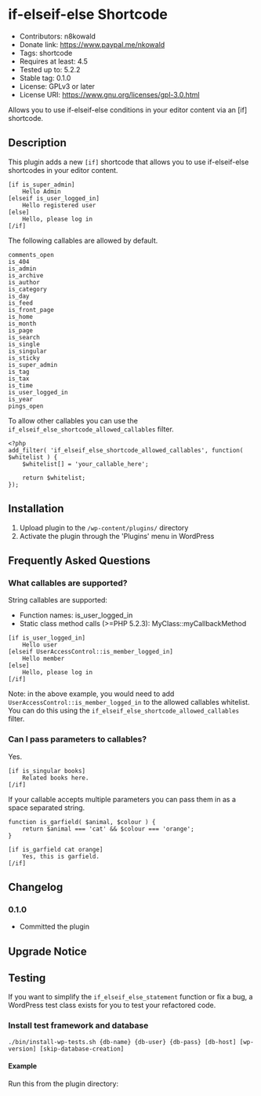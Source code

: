# if-elseif-else Shortcode
* Contributors: n8kowald
* Donate link: https://www.paypal.me/nkowald
* Tags: shortcode
* Requires at least: 4.5
* Tested up to: 5.2.2
* Stable tag: 0.1.0
* License: GPLv3 or later
* License URI: https://www.gnu.org/licenses/gpl-3.0.html

Allows you to use if-elseif-else conditions in your editor content via an [if] shortcode.

## Description
This plugin adds a new `[if]` shortcode that allows you to use if-elseif-else shortcodes in your editor content.

```
[if is_super_admin]
    Hello Admin
[elseif is_user_logged_in]
    Hello registered user
[else]
    Hello, please log in
[/if]
```

The following callables are allowed by default.
```
comments_open
is_404
is_admin
is_archive
is_author
is_category
is_day
is_feed
is_front_page
is_home
is_month
is_page
is_search
is_single
is_singular
is_sticky
is_super_admin
is_tag
is_tax
is_time
is_user_logged_in
is_year
pings_open
```

To allow other callables you can use the `if_elseif_else_shortcode_allowed_callables` filter.

```
<?php
add_filter( 'if_elseif_else_shortcode_allowed_callables', function( $whitelist ) {
	$whitelist[] = 'your_callable_here';

	return $whitelist;
});
```

## Installation

1. Upload plugin to the `/wp-content/plugins/` directory
1. Activate the plugin through the 'Plugins' menu in WordPress

## Frequently Asked Questions

### What callables are supported?

String callables are supported:
* Function names: is_user_logged_in
* Static class method calls (>=PHP 5.2.3): MyClass::myCallbackMethod

```
[if is_user_logged_in]
    Hello user
[elseif UserAccessControl::is_member_logged_in]
    Hello member
[else]
    Hello, please log in
[/if]
```

Note: in the above example, you would need to add `UserAccessControl::is_member_logged_in` to the allowed callables whitelist.
You can do this using the `if_elseif_else_shortcode_allowed_callables` filter.

### Can I pass parameters to callables?
Yes.

```
[if is_singular books]
	Related books here.
[/if]
```

If your callable accepts multiple parameters you can pass them in as a space separated string.
```
function is_garfield( $animal, $colour ) {
	return $animal === 'cat' && $colour === 'orange';
}

[if is_garfield cat orange]
	Yes, this is garfield.
[/if]
```

## Changelog

### 0.1.0
* Committed the plugin

## Upgrade Notice

## Testing
If you want to simplify the `if_elseif_else_statement` function or fix a bug, a WordPress test class exists for you to test your refactored code.

### Install test framework and database
`./bin/install-wp-tests.sh {db-name} {db-user} {db-pass} [db-host] [wp-version] [skip-database-creation]`

#### Example
Run this from the plugin directory:
